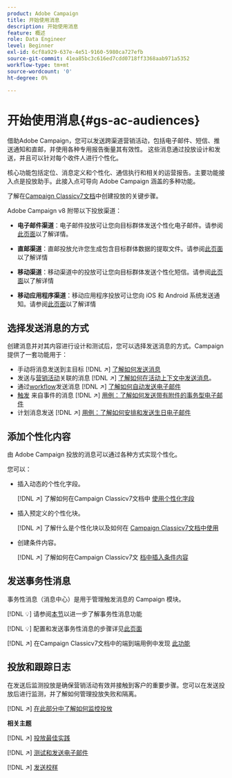 ```yaml
---
product: Adobe Campaign
title: 开始使用消息
description: 开始使用消息
feature: 概述
role: Data Engineer
level: Beginner
exl-id: 6cf8a929-637e-4e51-9160-5980ca727efb
source-git-commit: 41ea85bc3c616ed7cdd0718ff3368aab971a5352
workflow-type: tm+mt
source-wordcount: '0'
ht-degree: 0%

---
```


# 开始使用消息{#gs-ac-audiences}

借助Adobe Campaign，您可以发送跨渠道营销活动，包括电子邮件、短信、推送通知和直邮，并使用各种专用报告衡量其有效性。 这些消息通过投放设计和发送，并且可以针对每个收件人进行个性化。

核心功能包括定位、消息定义和个性化、通信执行和相关的运营报告。主要功能接入点是投放助手。此接入点可导向 Adobe Campaign 涵盖的多种功能。

了解在[Campaign Classicv7文档](https://experienceleague.adobe.com/docs/campaign-classic/using/sending-messages/key-steps-when-creating-a-delivery/steps-about-delivery-creation-steps.html?lang=zh-Hans)中创建投放的关键步骤。

Adobe Campaign v8 附带以下投放渠道：

* **电子邮件渠道**：电子邮件投放可让您向目标群体发送个性化电子邮件。请参阅[此页面](../send/email.md)以了解详情。

* **直邮渠道**：直邮投放允许您生成包含目标群体数据的提取文件。请参阅[此页面](../send/direct-mail.md)以了解详情

* **移动渠道**：移动渠道中的投放可让您向目标群体发送个性化短信。请参阅[此页面](../send/sms.md)以了解详情

* **移动应用程序渠道**：移动应用程序投放可让您向 iOS 和 Android 系统发送通知。请参阅[此页面](../send/push.md)以了解详情

<!--
* **LINE channel**: LINE deliveries let you send messages on LINE, an instant messaging application available on all smartphones. Learn more in [this page](../send/line.md)
-->

## 选择发送消息的方式

创建消息并对其内容进行设计和测试后，您可以选择发送消息的方式。Campaign 提供了一套功能用于：

* 手动将消息发送到主目标
   [!DNL :arrow_upper_right:] [了解如何发送消息](https://experienceleague.adobe.com/docs/campaign-classic/using/sending-messages/sending-emails/sending-an-email/sending-messages.html?lang=zh-Hans)
* 发送与[营销活动](campaigns.md)关联的消息
   [!DNL :arrow_upper_right:] [了解如何在活动上下文中发送消息](https://experienceleague.adobe.com/docs/campaign-classic/using/orchestrating-campaigns/orchestrate-campaigns/marketing-campaign-deliveries.html?lang=zh-Hans)。
* 通过[workflow](../config/workflows.md)发送消息
   [!DNL :arrow_upper_right:] [了解如何自动发送电子邮件](https://experienceleague.adobe.com/docs/campaign-classic/using/automating-with-workflows/action-activities/delivery.html?lang=zh-Hans)
* [触发](../send/transactional.md) 来自事件的消息
   [!DNL :arrow_upper_right:] [用例：了解如何发送带有附件的事务型电子邮件](https://experienceleague.adobe.com/docs/campaign-classic/using/transactional-messaging/use-case/transactional-email-with-attachments.html?lang=zh-Hans)
* 计划消息发送
   [!DNL :arrow_upper_right:] [用例：了解如何安排和发送生日电子邮件](https://experienceleague.adobe.com/docs/campaign-classic/using/automating-with-workflows/use-cases/deliveries/sending-a-birthday-email.html?lang=zh-Hans)


## 添加个性化内容

由 Adobe Campaign 投放的消息可以通过各种方式实现个性化。

您可以：

* 插入动态的个性化字段。

   [!DNL :arrow_upper_right:] 了解如何在Campaign Classicv7文档中 [使用个性化字段](https://experienceleague.adobe.com/docs/campaign-classic/using/sending-messages/personalizing-deliveries/personalization-fields.html?lang=zh-Hans)
* 插入预定义的个性化块。

   [!DNL :arrow_upper_right:] 了解什么是个性化块以及如何在 [Campaign Classicv7文档中使用](https://experienceleague.adobe.com/docs/campaign-classic/using/sending-messages/personalizing-deliveries/personalization-blocks.html?lang=zh-Hans)
* 创建条件内容。

   [!DNL :arrow_upper_right:] 了解如何在Campaign Classicv7文 [档中插入条件内容](https://experienceleague.adobe.com/docs/campaign-classic/using/sending-messages/personalizing-deliveries/conditional-content.html?lang=zh-Hans)

## 发送事务性消息

事务性消息（消息中心）是用于管理触发消息的 Campaign 模块。

[!DNL :bulb:] 请参阅[本节](../dev/architecture.md#transac-msg-archi)以进一步了解事务性消息功能

[!DNL :bulb:] 配置和发送事务性消息的步骤详见[此页面](../send/transactional.md)

[!DNL :arrow_upper_right:] 在Campaign Classicv7文档中的端到端用例中发现 [此功能](https://experienceleague.adobe.com/docs/campaign-classic/using/transactional-messaging/use-case/transactional-email-with-attachments.html?lang=zh-Hans#transactional-messaging)

## 投放和跟踪日志

在发送后监测投放是确保营销活动有效并接触到客户的重要步骤。您可以在发送投放后进行监测，并了解如何管理投放失败和隔离。

[!DNL :arrow_upper_right:] [在此部分中了解如何监控投放](https://experienceleague.adobe.com/docs/campaign-classic/using/sending-messages/monitoring-deliveries/about-delivery-monitoring.html?lang=zh-Hans#sending-messages)


**相关主题**

[!DNL :arrow_upper_right:]  [投放最佳实践](https://experienceleague.adobe.com/docs/campaign-classic/using/sending-messages/key-steps-when-creating-a-delivery/delivery-bestpractices/delivery-best-practices.html?lang=zh-Hans)

[!DNL :arrow_upper_right:]  [测试和发送电子邮件](https://experienceleague.adobe.com/docs/campaign-classic/using/sending-messages/sending-emails/sending-an-email/sending-messages.html)

[!DNL :arrow_upper_right:]  [发送校样](https://experienceleague.adobe.com/docs/campaign-classic/using/sending-messages/key-steps-when-creating-a-delivery/steps-validating-the-delivery.html?lang=zh-Hans)
